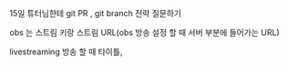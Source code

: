15일 튜터님한테 git PR , git branch 전략 질문하기

obs 는 스트림 키랑 스트림 URL(obs 방송 설정 할 때 서버 부분에 들어가는 URL)

livestreaming
방송 할 때 타이틀, 